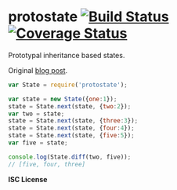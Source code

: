 # protostate [![Build Status](https://travis-ci.org/WebReflection/protostate.svg?branch=master)](https://travis-ci.org/WebReflection/protostate) [![Coverage Status](https://coveralls.io/repos/github/WebReflection/protostate/badge.svg?branch=master)](https://coveralls.io/github/WebReflection/protostate?branch=master)


Prototypal inheritance based states.

Original [blog post](https://www.webreflection.co.uk/blog/2016/12/23/javascript-proto-state).

```js
var State = require('protostate');

var state = new State({one:1});
state = State.next(state, {two:2});
var two = state;
state = State.next(state, {three:3});
state = State.next(state, {four:4});
state = State.next(state, {five:5});
var five = state;

console.log(State.diff(two, five));
// [five, four, three]
```

**ISC License**